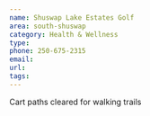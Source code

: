 ```yaml
---
name: Shuswap Lake Estates Golf
area: south-shuswap
category: Health & Wellness
type: 
phone: 250-675-2315
email: 
url: 
tags:
---
```


Cart paths cleared for walking trails